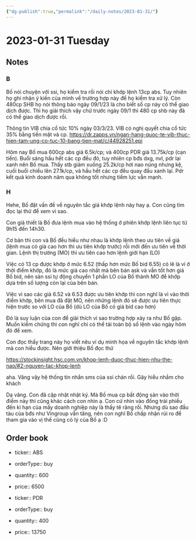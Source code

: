 ```yaml
---
{"dg-publish":true,"permalink":"/daily-notes/2023-01-31/"}
---
```


# 2023-01-31 Tuesday

## Notes

### B

Bố nói chuyện với ssi, họ kiểm tra rồi nói chỉ khớp lệnh 13cp abs. Tuy nhiên họ ghi nhận ý kiến của mình về trường hợp này để họ kiểm tra xử lý. Còn 480cp SHB họ nói thông báo ngày 09/1/23 là cho biết số cp này có thể giao dịch được. Thì họ giải thích vậy chứ trước ngày 09/1 thì 480 cp shb này đã có thể giao dịch được rồi.

Thông tin VIB chia cổ tức 10% ngày 03/3/23. VIB có nghị quyết chia cổ tức 35% bằng tiền mặt và cp.
https://dr.zapps.vn/ngan-hang-quoc-te-vib-thuc-hien-tam-ung-co-tuc-10-bang-tien-mat/c/44928251.epi

Hôm nay Bố mua 600cp abs giá 6.5k/cp; và 400cp PDR giá 13.75k/cp (cạn tiền). Buổi sáng hầu hết các cp đều đỏ, tuy nhiên cp bđs dxg, nvl, pdr lại xanh nên Bố mua. Thấy stb giảm xuống 25.2k/cp hơi nao núng nhưng kệ, cuối buổi chiều lên 27.1k/cp, và hầu hết các cp đều quay đầu xanh lại.
Pdr kết quả kinh doanh năm qua không tốt nhưng tiềm lực vẫn mạnh.

### H

Hehe, Bố đặt vấn đề về nguyên tắc giá khớp lệnh này hay ạ. Con cũng tìm đọc lại thử để xem vì sao.

Con giả thiết là Bố đưa lệnh mua vào hệ thống ở phiên khớp lệnh liên tục từ 9h15 đến 14h30.

Cơ bản thì con và Bố đều hiểu như nhau là khớp lệnh theo ưu tiên về giá (lệnh mua có giá cao hơn thì ưu tiên khớp trước) rồi mới đến ưu tiên về thời gian. Lệnh thị trường (MO) thì ưu tiên cao hơn lệnh giới hạn (LO)

Việc có 13 cp được khớp ở mức 6.52 (thấp hơn mức Bố bid 6.55) có lẽ là vì ở thời điểm khớp, đó là mức giá cao nhất mà bên bán ask và vẫn tốt hơn giá Bố bid, nên sàn ssi tự động chuyển 1 phần LO của Bố thành  MO để khớp dựa trên số lượng còn lại của bên bán.

Việc vì sao các giá 6.52 và 6.53 được ưu tiên khớp thì con nghĩ là vì vào thời điểm khớp, bên mua đã đặt MO, nên những lệnh đó sẽ được ưu tiên thực hiện trước so với LO của Bố (dù LO của Bố có giá bid cao hơn)

Đó là suy luận của con để giải thích vì sao trường hợp xảy ra như Bố gặp. Muốn kiểm chứng thì con nghĩ chỉ có thể tải toàn bộ sổ lệnh vào ngày hôm đó để xem.

Con đọc thấy trang này họ viết nêu ví dụ minh họa về nguyên tắc khớp lệnh mà con hiểu được. Nên giới thiệu Bố đọc thử

https://stockinsight.hsc.com.vn/khop-lenh-duoc-thuc-hien-nhu-the-nao/#2-nguyen-tac-khop-lenh

aha. Vâng vậy hệ thống tin nhắn sms của ssi chán rồi. Gây hiểu nhầm cho khách

Dạ vâng. Con đã cập nhật nhật ký. Mà Bố mua cp bất động sản vào thời điểm này thì cũng khác cách con nhìn ạ. Con cứ nhìn vào đống trái phiếu đến kì hạn của mấy doanh nghiệp này là thấy tê răng rồi. Nhưng dù sao đầu tàu của bđs như Vingroup vẫn tăng, nên con nghĩ Bố chấp nhận rủi ro để tham gia vào vị thế cũng có lý của Bố ạ :D

## Order book

- ticker:: ABS
- orderType:: buy
- quantity:: 600
- price:: 6500

- ticker:: PDR
- orderType:: buy
- quantity:: 400
- price:: 13750